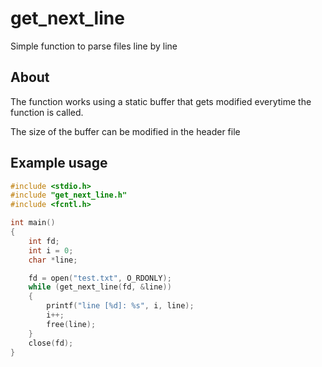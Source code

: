 # get_next_line
Simple function to parse files line by line

## About
The function works using a static buffer that gets modified everytime the function is called.

The size of the buffer can be modified in the header file

## Example usage
```C
#include <stdio.h>
#include "get_next_line.h"
#include <fcntl.h>

int main()
{
	int fd;
	int i = 0;
	char *line;

	fd = open("test.txt", O_RDONLY);
	while (get_next_line(fd, &line))
	{
		printf("line [%d]: %s", i, line);
		i++;
		free(line);
	}
	close(fd);
}
```
